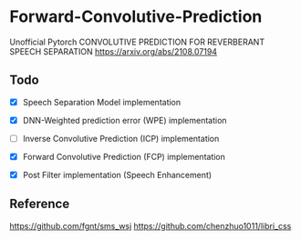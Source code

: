 # Forward-Convolutive-Prediction
Unofficial Pytorch CONVOLUTIVE PREDICTION FOR REVERBERANT SPEECH SEPARATION https://arxiv.org/abs/2108.07194

## Todo
- [x] Speech Separation Model implementation
- [x] DNN-Weighted prediction error (WPE) implementation
- [ ] Inverse Convolutive Prediction (ICP) implementation
- [x] Forward Convolutive Prediction (FCP) implementation
- [x] Post Filter implementation (Speech Enhancement)


## Reference
https://github.com/fgnt/sms_wsj
https://github.com/chenzhuo1011/libri_css
